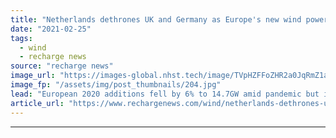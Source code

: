 ```yaml
---
title: "Netherlands dethrones UK and Germany as Europe's new wind power king"
date: "2021-02-25"
tags: 
  - wind
  - recharge news
source: "recharge news"
image_url: "https://images-global.nhst.tech/image/TVpHZFFoZHR2a0JqRmZ1aW5mbEx1ZGpHZGJrd0RsSzFTMFgwd0VkeUo0dz0=/nhst/binary/e3ce53d8e34559f81391c445bbd1e373"
image_fp: "/assets/img/post_thumbnails/204.jpg"
lead: "European 2020 additions fell by 6% to 14.7GW amid pandemic but industry body WindEurope sees 105GW switched-on in next five years"
article_url: "https://www.rechargenews.com/wind/netherlands-dethrones-uk-and-germany-as-europes-new-wind-power-king/2-1-969584"
---
```


---
